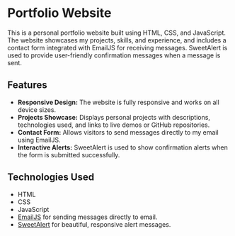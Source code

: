 # Portfolio Website

This is a personal portfolio website built using HTML, CSS, and JavaScript. The website showcases my projects, skills, and experience, and includes a contact form integrated with EmailJS for receiving messages. SweetAlert is used to provide user-friendly confirmation messages when a message is sent.

## Features

- **Responsive Design:** The website is fully responsive and works on all device sizes.
- **Projects Showcase:** Displays personal projects with descriptions, technologies used, and links to live demos or GitHub repositories.
- **Contact Form:** Allows visitors to send messages directly to my email using EmailJS.
- **Interactive Alerts:** SweetAlert is used to show confirmation alerts when the form is submitted successfully.

## Technologies Used

- HTML
- CSS
- JavaScript
- [EmailJS](https://www.emailjs.com/) for sending messages directly to email.
- [SweetAlert](https://sweetalert.js.org/) for beautiful, responsive alert messages.
